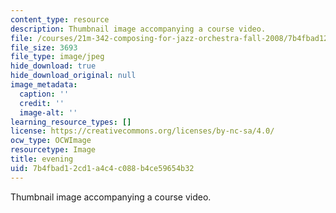 ```yaml
---
content_type: resource
description: Thumbnail image accompanying a course video.
file: /courses/21m-342-composing-for-jazz-orchestra-fall-2008/7b4fbad12cd1a4c4c088b4ce59654b32_evening.jpg
file_size: 3693
file_type: image/jpeg
hide_download: true
hide_download_original: null
image_metadata:
  caption: ''
  credit: ''
  image-alt: ''
learning_resource_types: []
license: https://creativecommons.org/licenses/by-nc-sa/4.0/
ocw_type: OCWImage
resourcetype: Image
title: evening
uid: 7b4fbad1-2cd1-a4c4-c088-b4ce59654b32
---
```

Thumbnail image accompanying a course video.